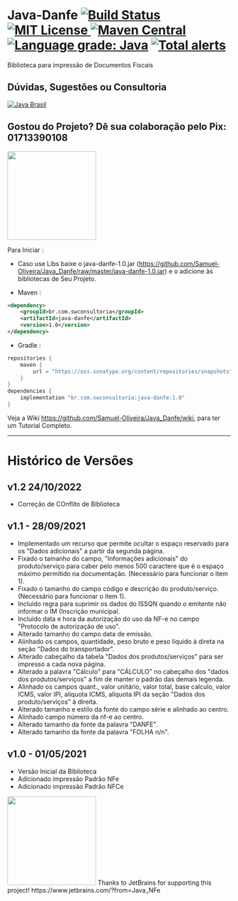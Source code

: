 # Java-Danfe [![Build Status](https://travis-ci.org/Samuel-Oliveira/Java_Danfe.svg?branch=master)](https://travis-ci.org/Samuel-Oliveira/Java_Danfe) [![MIT License](https://img.shields.io/github/license/Samuel-Oliveira/Java_Danfe.svg) ](https://github.com/Samuel-Oliveira/Java_Danfe/blob/master/LICENSE) [![Maven Central](https://img.shields.io/maven-central/v/br.com.swconsultoria/java-danfe.svg?label=Maven%20Central)](https://search.maven.org/artifact/br.com.swconsultoria/java-danfe/1.0/jar) [![Language grade: Java](https://img.shields.io/lgtm/grade/java/g/Samuel-Oliveira/Java_Danfe.svg?logo=lgtm&logoWidth=18)](https://lgtm.com/projects/g/Samuel-Oliveira/Java_Danfe/context:java) [![Total alerts](https://img.shields.io/lgtm/alerts/g/Samuel-Oliveira/Java_Danfe.svg?logo=lgtm&logoWidth=18)](https://lgtm.com/projects/g/Samuel-Oliveira/Java_Danfe/alerts/)
Biblioteca para impressão de Documentos Fiscais

## Dúvidas, Sugestões ou Consultoria
[![Java Brasil](https://discordapp.com/api/guilds/519583346066587676/widget.png?style=banner2)](https://discord.gg/ZXpqnaV)

## Gostou do Projeto? Dê sua colaboração pelo Pix: 01713390108
<img src="https://swconsultoria.com.br/pix.png" width="200">

Para Iniciar : 
- Caso use Libs baixe o java-danfe-1.0.jar (https://github.com/Samuel-Oliveira/Java_Danfe/raw/master/java-danfe-1.0.jar) e o adicione às bibliotecas de Seu Projeto.

- Maven :
```xml
<dependency>
    <groupId>br.com.swconsultoria</groupId>
    <artifactId>java-danfe</artifactId>
    <version>1.0</version>
</dependency>
```

- Gradle :
```groovy
repositories {
    maven { 
        url = "https://oss.sonatype.org/content/repositories/snapshots" 
    }
}
dependencies {
    implementation "br.com.swconsultoria:java-danfe:1.0"
}
```

Veja a Wiki https://github.com/Samuel-Oliveira/Java_Danfe/wiki, para ter um Tutorial Completo.

________________________________________________________________________________________________

# Histórico de Versões

## v1.2 24/10/2022
- Correção de COnflito de Biblioteca

## v1.1 - 28/09/2021
- Implementado um recurso que permite ocultar o espaço reservado para os "Dados adicionais" a partir da segunda página.
- Fixado o tamanho do campo, "Informações adicionais" do produto/serviço para caber pelo menos 500 caractere que é o espaço máximo permitido na documentação. (Necessário para funcionar o item 1).
- Fixado o tamanho do campo código e descrição do produto/serviço. (Necessário para funcionar o item 1).
- Incluído regra para suprimir os dados do ISSQN quando o emitente não informar o IM (Inscrição municipal.
- Incluído data e hora da autorização do uso da NF-e no campo "Protocolo de autorização de uso".
- Alterado tamanho do campo data de emissão.
- Alinhado os campos, quantidade, peso bruto e peso líquido à direta na seção "Dados do transportador".
- Alterado cabeçalho da tabela "Dados dos produtos/serviços" para ser impresso a cada nova página.
- Alterado a palavra "Cálculo" para "CÁLCULO" no cabeçalho dos "dados dos produtos/serviços" a fim de manter o padrão das demais legenda.
- Alinhado os campos quant., valor unitário, valor total, base calculo, valor ICMS, valor IPI, alíquota ICMS, alíquota IPI da seção "Dados dos produto/serviços" à direita.
- Alterado tamanho e estilo da fonte do campo série e alinhado ao centro.
- Alinhado campo número da nf-e ao centro.
- Alterado tamanho da fonte da palavra "DANFE".
- Alterado tamanho da fonte da palavra "FOLHA n/n".

## v1.0 - 01/05/2021
- Versão Inicial da Biblioteca
- Adicionado impressão Padrão NFe
- Adicionado impressão Padrão NFCe

<img src="https://raw.githubusercontent.com/Samuel-Oliveira/Java_Danfe/master/jetbrains.png" width="200">
Thanks to JetBrains for supporting this project! https://www.jetbrains.com/?from=Java_NFe
